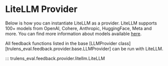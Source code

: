 # LiteLLM Provider

Below is how you can instantiate LiteLLM as a provider. LiteLLM supports 100+
models from OpenAI, Cohere, Anthropic, HuggingFace, Meta and more. You can find
more information about models available
[here](https://docs.litellm.ai/docs/providers).

All feedback functions listed in the base [LLMProvider
class][trulens_eval.feedback.provider.base.LLMProvider]
can be run with LiteLLM.

::: trulens_eval.feedback.provider.litellm.LiteLLM
